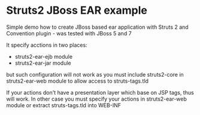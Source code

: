 Struts2 JBoss EAR example
=================

Simple demo how to create JBoss based ear application with Struts 2 and Convention plugin - was tested with JBoss 5 and 7

It specify acctions in two places:
- struts2-ear-ejb module
- struts2-ear-jar module

but such configuration will not work as you must include struts2-core in struts2-ear-web module to allow access to struts-tags.tld

If your actions don't have a presentation layer which base on JSP tags, thus will work. In other case you must specify your actions in struts2-ear-web module or extract struts-tags.tld into WEB-INF
